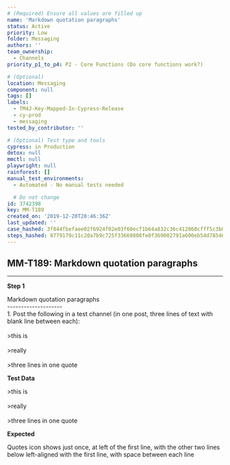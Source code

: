```yaml
---
# (Required) Ensure all values are filled up
name: 'Markdown quotation paragraphs'
status: Active
priority: Low
folder: Messaging
authors: ''
team_ownership:
  - Channels
priority_p1_to_p4: P2 - Core Functions (Do core functions work?)

# (Optional)
location: Messaging
component: null
tags: []
labels:
  - TM4J-Key-Mapped-In-Cypress-Release
  - cy-prod
  - messaging
tested_by_contributor: ''

# (Optional) Test type and tools
cypress: in Production
detox: null
mmctl: null
playwright: null
rainforest: []
manual_test_environments:
  - Automated - No manual tests needed

  # Do not change
id: 3742398
key: MM-T189
created_on: '2019-12-20T20:46:36Z'
last_updated: ''
case_hashed: 3f844fbefaee02f6924f02e03f60ecf1b64a832c36c412860cfff5c3b0758f420b0c9b5aede675d1ec9a59f76e58de4f
steps_hashed: 8779179c11c20a7b9c725f33669808fe0f369002791a600eb54d785465864907e104203a215c64f06a9656aa3f7c9f2d
---
```


<!-- (Auto-generated) Based on frontmatter's "key" and "name" -->

## MM-T189: Markdown quotation paragraphs

---

**Step 1**

Markdown quotation paragraphs\
\--------------------\
1\. Post the following in a test channel (in one post, three lines of text with blank line between each):\
\
\>this is\
\
\>really\
\
\>three lines in one quote

**Test Data**

\>this is\
\
\>really\
\
\>three lines in one quote

**Expected**

Quotes icon shows just once, at left of the first line, with the other two lines below left-aligned with the first line, with space between each line
